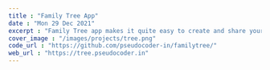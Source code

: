 ```yaml
---
title : "Family Tree App"
date : "Mon 29 Dec 2021"
excerpt : "Family Tree app makes it quite easy to create and share your family tree with your family and friends. You can also create family trees of well-known personalities and dynasties. There are inbuilt themes and settings to decorate your family trees."
cover_image : "/images/projects/tree.png"
code_url : "https://github.com/pseudocoder-in/familytree/"
web_url : "https://tree.pseudocoder.in"
--- 
```

